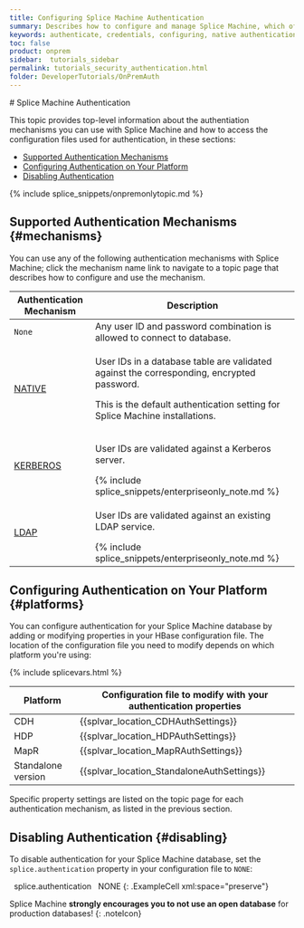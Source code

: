 ```yaml
---
title: Configuring Splice Machine Authentication
summary: Describes how to configure and manage Splice Machine, which offers several different authentication mechanisms, including LDAP.
keywords: authenticate, credentials, configuring, native authentication, ldap
toc: false
product: onprem
sidebar:  tutorials_sidebar
permalink: tutorials_security_authentication.html
folder: DeveloperTutorials/OnPremAuth
---
```


<section>
<div class="TopicContent" data-swiftype-index="true" markdown="1">
# Splice Machine Authentication

This topic provides top-level information about the authentiation mechanisms you can use with Splice Machine and how to access the configuration files used for authentication, in these sections:

* [Supported Authentication Mechanisms](#mechanisms)
* [Configuring Authentication on Your Platform](#platforms)
* [Disabling Authentication](#disabling)

{% include splice_snippets/onpremonlytopic.md %}

## Supported Authentication Mechanisms   {#mechanisms}

You can use any of the following authentication mechanisms with Splice Machine; click the mechanism name link to navigate to a topic page that describes how to configure and use the mechanism.

<table summary="Descriptions of available authentication mechanisms.">
    <col />
    <col />
    <thead>
        <tr>
            <th>Authentication Mechanism</th>
            <th>Description</th>
        </tr>
    </thead>
    <tbody>
        <tr>
            <td><code>None</code></td>
            <td>Any user ID and password combination is allowed to connect to database.</td>
        </tr>
        <tr>
            <td class="CodeFont"><a href="tutorials_security_usingnative.html">NATIVE</a></td>
            <td>
                <p>User IDs in a database table are validated against the corresponding, encrypted password.</p>
                <p>This is the default authentication setting for Splice Machine installations.</p>
            </td>
        </tr>
        <tr>
            <td class="CodeFont"><a href="tutorials_security_usingkerberos.html">KERBEROS</a></td>
            <td>
                <p>User IDs are validated against a Kerberos server.</p>
{% include splice_snippets/enterpriseonly_note.md %}
            </td>
        </tr>
        <tr>
            <td class="CodeFont"><a href="tutorials_security_usingldap.html">LDAP</a></td>
            <td>
                <p>User IDs are validated against an existing LDAP service.</p>
{% include splice_snippets/enterpriseonly_note.md %}
            </td>
        </tr>
    </tbody>
</table>

## Configuring Authentication on Your Platform   {#platforms}
You can configure authentication for your Splice Machine database by adding or modifying properties in your HBase configuration file.
The location of the configuration file you need to modify depends on which platform you're using:

{% include splicevars.html %}
<table summary="Instructions for configuring Splice Machine authentication for your platform.">
    <col />
    <col />
    <thead>
        <tr>
            <th>Platform</th>
            <th>Configuration file to modify with your authentication properties</th>
        </tr>
    </thead>
    <tbody>
        <tr>
            <td>CDH</td>
            <td class="CodeFont">{{splvar_location_CDHAuthSettings}}</td>
        </tr>
        <tr>
            <td>HDP</td>
            <td>{{splvar_location_HDPAuthSettings}}</td>
        </tr>
        <tr>
            <td>MapR</td>
            <td class="CodeFont">{{splvar_location_MapRAuthSettings}}</td>
        </tr>
        <tr>
            <td>Standalone version</td>
            <td class="CodeFont">{{splvar_location_StandaloneAuthSettings}}</td>
        </tr>
    </tbody>
</table>

Specific property settings are listed on the topic page for each authentication mechanism, as listed in the previous section.

## Disabling Authentication   {#disabling}

To disable authentication for your Splice Machine database, set the `splice.authentication`
property in your configuration file to `NONE`:

<div class="preWrapperWide" markdown="1">
    <property>
       <name>splice.authentication</name>
       <value>NONE</value>
    </property>
{: .ExampleCell xml:space="preserve"}
</div>


Splice Machine **strongly encourages you to not use an open database**
for production databases!
{: .noteIcon}

</div>
</section>
